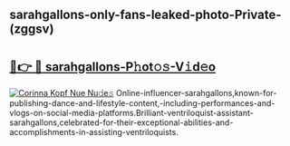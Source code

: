 ## sarahgallons-only-fans​-leaked-photo​-Private-(zggsv)


# <h2><a href="https://mediaupload.pro?title=sarahgallons&ref=git">🔗👉 🔴 sarahgallons-P𝚑ot𝚘𝚜-V𝚒d𝚎o</a></h2>

[![Corinna Kopf Nue Nu𝚍e𝚜](https://i.imgur.com/0qMVB7G.gif)](https://mediaupload.pro?title=sarahgallons&ref=git)
Online-influencer-sarahgallons,known-for-publishing-dance-and-lifestyle-content,-including-performances-and-vlogs-on-social-media-platforms.Brilliant-ventriloquist-assistant-sarahgallons,celebrated-for-their-exceptional-abilities-and-accomplishments-in-assisting-ventriloquists.  